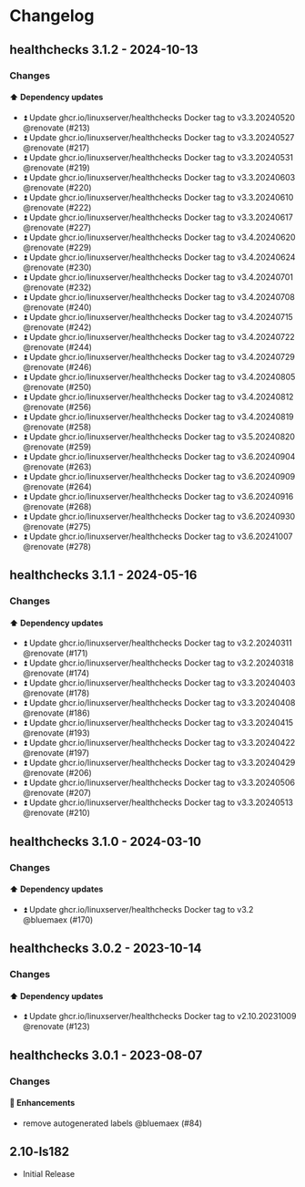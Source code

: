 # Changelog

## healthchecks 3.1.2 - 2024-10-13

### Changes

#### ⬆️ Dependency updates

- ⏫ Update ghcr.io/linuxserver/healthchecks Docker tag to v3.3.20240520 @renovate (#213)
- ⏫ Update ghcr.io/linuxserver/healthchecks Docker tag to v3.3.20240527 @renovate (#217)
- ⏫ Update ghcr.io/linuxserver/healthchecks Docker tag to v3.3.20240531 @renovate (#219)
- ⏫ Update ghcr.io/linuxserver/healthchecks Docker tag to v3.3.20240603 @renovate (#220)
- ⏫ Update ghcr.io/linuxserver/healthchecks Docker tag to v3.3.20240610 @renovate (#222)
- ⏫ Update ghcr.io/linuxserver/healthchecks Docker tag to v3.3.20240617 @renovate (#227)
- ⏫ Update ghcr.io/linuxserver/healthchecks Docker tag to v3.4.20240620 @renovate (#229)
- ⏫ Update ghcr.io/linuxserver/healthchecks Docker tag to v3.4.20240624 @renovate (#230)
- ⏫ Update ghcr.io/linuxserver/healthchecks Docker tag to v3.4.20240701 @renovate (#232)
- ⏫ Update ghcr.io/linuxserver/healthchecks Docker tag to v3.4.20240708 @renovate (#240)
- ⏫ Update ghcr.io/linuxserver/healthchecks Docker tag to v3.4.20240715 @renovate (#242)
- ⏫ Update ghcr.io/linuxserver/healthchecks Docker tag to v3.4.20240722 @renovate (#244)
- ⏫ Update ghcr.io/linuxserver/healthchecks Docker tag to v3.4.20240729 @renovate (#246)
- ⏫ Update ghcr.io/linuxserver/healthchecks Docker tag to v3.4.20240805 @renovate (#250)
- ⏫ Update ghcr.io/linuxserver/healthchecks Docker tag to v3.4.20240812 @renovate (#256)
- ⏫ Update ghcr.io/linuxserver/healthchecks Docker tag to v3.4.20240819 @renovate (#258)
- ⏫ Update ghcr.io/linuxserver/healthchecks Docker tag to v3.5.20240820 @renovate (#259)
- ⏫ Update ghcr.io/linuxserver/healthchecks Docker tag to v3.6.20240904 @renovate (#263)
- ⏫ Update ghcr.io/linuxserver/healthchecks Docker tag to v3.6.20240909 @renovate (#264)
- ⏫ Update ghcr.io/linuxserver/healthchecks Docker tag to v3.6.20240916 @renovate (#268)
- ⏫ Update ghcr.io/linuxserver/healthchecks Docker tag to v3.6.20240930 @renovate (#275)
- ⏫ Update ghcr.io/linuxserver/healthchecks Docker tag to v3.6.20241007 @renovate (#278)

## healthchecks 3.1.1 - 2024-05-16

### Changes

#### ⬆️ Dependency updates

- ⏫ Update ghcr.io/linuxserver/healthchecks Docker tag to v3.2.20240311 @renovate (#171)
- ⏫ Update ghcr.io/linuxserver/healthchecks Docker tag to v3.2.20240318 @renovate (#174)
- ⏫ Update ghcr.io/linuxserver/healthchecks Docker tag to v3.3.20240403 @renovate (#178)
- ⏫ Update ghcr.io/linuxserver/healthchecks Docker tag to v3.3.20240408 @renovate (#186)
- ⏫ Update ghcr.io/linuxserver/healthchecks Docker tag to v3.3.20240415 @renovate (#193)
- ⏫ Update ghcr.io/linuxserver/healthchecks Docker tag to v3.3.20240422 @renovate (#197)
- ⏫ Update ghcr.io/linuxserver/healthchecks Docker tag to v3.3.20240429 @renovate (#206)
- ⏫ Update ghcr.io/linuxserver/healthchecks Docker tag to v3.3.20240506 @renovate (#207)
- ⏫ Update ghcr.io/linuxserver/healthchecks Docker tag to v3.3.20240513 @renovate (#210)

## healthchecks 3.1.0 - 2024-03-10

### Changes

#### ⬆️ Dependency updates

- ⏫ Update ghcr.io/linuxserver/healthchecks Docker tag to v3.2 @bluemaex (#170)

## healthchecks 3.0.2 - 2023-10-14

### Changes

#### ⬆️ Dependency updates

- ⏫ Update ghcr.io/linuxserver/healthchecks Docker tag to v2.10.20231009 @renovate (#123)

## healthchecks 3.0.1 - 2023-08-07

### Changes

#### 🚀 Enhancements

- remove autogenerated labels @bluemaex (#84)

## 2.10-ls182

- Initial Release
